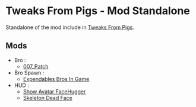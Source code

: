 # Tweaks From Pigs - Mod Standalone

Standalone of the mod include in [Tweaks From Pigs](../Tweaks%20From%20Pigs).

## Mods

* Bro :
  * [007_Patch](007_Patch/)
* Bro Spawn :
  * [Expendables Bros In Game](Expendables%20Bros%20In%20Game/)
* HUD :
  * [Show Avatar FaceHugger](Show%20Avatar%20FaceHugger/)
  * [Skeleton Dead Face](Skeleton%20Dead%20Face/)
